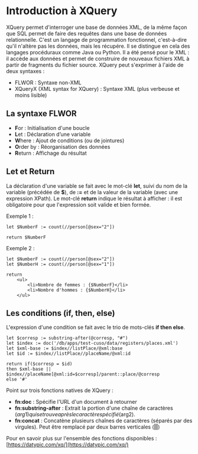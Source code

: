 # Introduction à XQuery

XQuery permet d'interroger une base de données XML, de la même façon que SQL permet de faire des requêtes dans une base de données relationnelle. C'est un langage de programmation fonctionnel, c'est-à-dire qu'il n'altère pas les données, mais les récupére. Il se distingue en cela des langages procéduraux comme Java ou Python. Il a été pensé pour le XML : il accède aux données et permet de construire de nouveaux fichiers XML à partir de fragments du fichier source. XQuery peut s'exprimer à l'aide de deux syntaxes :

- FLWOR : Syntaxe non-XML
- XQueryX (XML syntax for XQuery) : Syntaxe XML (plus verbeuse et moins lisible)

## La syntaxe FLWOR

- **F**or : Initialisation d'une boucle
- **L**et : Déclaration d’une variable
- **W**here : Ajout de conditions (ou de jointures)
- **O**rder by : Réorganisation des données
- **R**eturn : Affichage du résultat

## Let et Return
La déclaration d'une variable se fait avec le mot-clé **let**, suivi du nom de la variable (précédée de **$**), de **:=** et de la valeur de la variable (avec une expression XPath).
Le mot-clé **return** indique le résultat à afficher : il est obligatoire pour que l'expression soit valide et bien formée.

Exemple 1 :
```
let $NumberF := count(//person[@sex="2"])

return $NumberF
```


Exemple 2 :
```
let $NumberF := count(//person[@sex="2"])
let $NumberH := count(//person[@sex="1"])

return
    <ul>
        <li>Nombre de femmes : {$NumberF}</li>
        <li>Nombre d'hommes : {$NumberH}</li>
    </ul>        
```
## Les conditions (if, then, else)
L'expression d'une condition se fait avec le trio de mots-clés **if then else**.

```
let $corresp := substring-after(@corresp, "#")
let $index := doc('/db/apps/test-cuso/data/registers/places.xml')
let $xml-base := $index//listPlace/@xml:base 
let $id := $index//listPlace//placeName/@xml:id  

return if($corresp = $id)   
then $xml-base || $index//placeName[@xml:id=$corresp]/parent::place/@corresp   
else '#'
```
Point sur trois fonctions natives de XQuery :

- **fn:doc** : Spécifie l'URL d'un document à retourner
- **fn:substring-after** : Extrait la portion d'une chaîne de caractères ($arg1) qui se trouve après le caractère spécifié ($arg2).
- **fn:concat** : Concatène plusieurs chaînes de caractères (séparés par des virgules). Peut être remplacé par deux barres verticales (**||**)

Pour en savoir plus sur l'ensemble des fonctions disponibles : [https://datypic.com/xq/](https://datypic.com/xq/)

